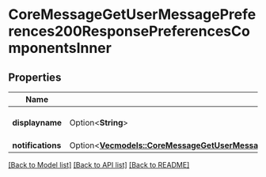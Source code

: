 # CoreMessageGetUserMessagePreferences200ResponsePreferencesComponentsInner

## Properties

Name | Type | Description | Notes
------------ | ------------- | ------------- | -------------
**displayname** | Option<**String**> | Display name | [optional][default to null]
**notifications** | Option<[**Vec<models::CoreMessageGetUserMessagePreferences200ResponsePreferencesComponentsInnerNotificationsInner>**](core_message_get_user_message_preferences_200_response_preferences_components_inner_notifications_inner.md)> |  | [optional]

[[Back to Model list]](../README.md#documentation-for-models) [[Back to API list]](../README.md#documentation-for-api-endpoints) [[Back to README]](../README.md)


